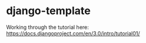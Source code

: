 # django-template

Working through the tutorial here: <https://docs.djangoproject.com/en/3.0/intro/tutorial01/>